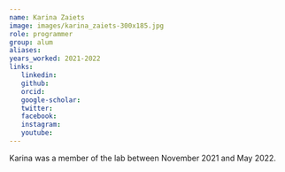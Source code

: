 ```yaml
---
name: Karina Zaiets
image: images/karina_zaiets-300x185.jpg
role: programmer
group: alum
aliases:
years_worked: 2021-2022
links:
   linkedin: 
   github:
   orcid: 
   google-scholar:
   twitter:
   facebook:
   instagram: 
   youtube:
---
```


Karina was a member of the lab between November 2021 and May 2022.